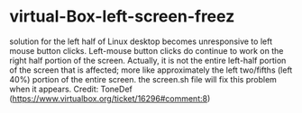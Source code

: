 # virtual-Box-left-screen-freez
solution for the left half of  Linux desktop becomes unresponsive to left mouse button clicks. 
Left-mouse button clicks do continue to work on the right half portion of the screen. 
Actually, it is not the entire left-half portion of the screen that is affected; more like approximately the left two/fifths (left 40%) portion of the entire screen. 
the screen.sh file will fix this problem when it appears.
Credit: ToneDef (https://www.virtualbox.org/ticket/16296#comment:8)

